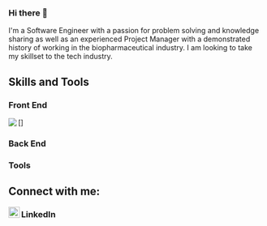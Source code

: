 ### Hi there 👋

I'm a Software Engineer with a passion for problem solving and knowledge sharing as well as an experienced Project Manager with a demonstrated history of working in the biopharmaceutical industry. I am looking to take my skillset to the tech industry. 

## Skills and Tools

### Front End
[<img align="left" src="https://img.shields.io/badge/JavaScript-323330?style=for-the-badge&logo=javascript&logoColor=F7DF1E" />]



### Back End

### Tools


## Connect with me:
[<img align="left" LinkedIn width ="22px" src="https://img.shields.io/badge/LinkedIn-0077B5?style=for-the-badge&logo=linkedin&logoColor=white" />][linkedin]

### LinkedIn




[linkedin]: https://www.linkedin.com/in/msilee85


<!--
**msilee85/msilee85** is a ✨ _special_ ✨ repository because its `README.md` (this file) appears on your GitHub profile.

I'm a Software Engineer with a passion for problem solving and knowledge sharing as well as an experienced Project Manager with a demonstrated history of working in the biopharmaceutical industry. I am looking to take my skillset to the tech industry. Inspired by the impact tech companies have been able to make in a few decades to vastly improve people's quality of life, I'm excited to join the movement. 


Here are some ideas to get you started:

- 🔭 I’m currently working on ...
- 🌱 I’m currently learning ...
- 👯 I’m looking to collaborate on ...
- 🤔 I’m looking for help with ...
- 💬 Ask me about ...
- 📫 How to reach me: ...
- 😄 Pronouns: ...
- ⚡ Fun fact: ...
-->
